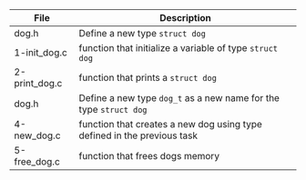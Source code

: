 File | Description
--- | ---
dog.h | Define a new type `struct dog`
1-init_dog.c | function that initialize a variable of type `struct dog`
2-print_dog.c | function that prints a `struct dog`
dog.h | Define a new type `dog_t` as a new name for the type `struct dog`
4-new_dog.c | function that creates a new dog using type defined in the previous task
5-free_dog.c | function that frees dogs memory
